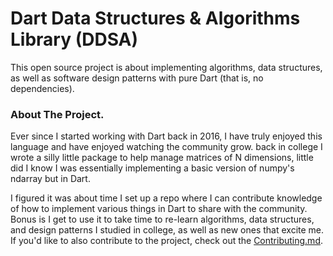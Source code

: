 # Dart Data Structures & Algorithms Library (DDSA)

This open source project is about implementing algorithms, data structures, as well as
software design patterns with pure Dart (that is, no dependencies).


### About The Project.
Ever since I started working with Dart back in 2016, I have truly enjoyed this language and have
enjoyed watching the community grow. back in college I wrote a silly little package to help manage
matrices of N dimensions, little did I know I was essentially implementing a basic version of numpy's
ndarray but in Dart.

I figured it was about time I set up a repo where I can contribute knowledge of how to implement various
things in Dart to share with the community. Bonus is I get to use it to take time to re-learn algorithms,
data structures, and design patterns I studied in college, as well as new ones that excite me. If you'd
like to also contribute to the project, check out the [Contributing.md]().
